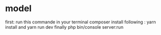 # model
first: run this commande in your terminal
composer install
following :
yarn install
and
yarn run dev
finally
php bin/console server:run
